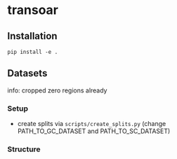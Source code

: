 # transoar

## Installation
`pip install -e .`

## Datasets

info: cropped zero regions already

### Setup
- create splits via `scripts/create_splits.py` (change PATH_TO_GC_DATASET and PATH_TO_SC_DATASET)

### Structure